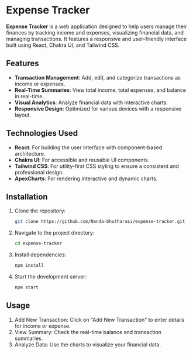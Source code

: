 # Expense Tracker

**Expense Tracker** is a web application designed to help users manage their finances by tracking income and expenses, visualizing financial data, and managing transactions. It features a responsive and user-friendly interface built using React, Chakra UI, and Tailwind CSS.

## Features

- **Transaction Management**: Add, edit, and categorize transactions as income or expenses.
- **Real-Time Summaries**: View total income, total expenses, and balance in real-time.
- **Visual Analytics**: Analyze financial data with interactive charts.
- **Responsive Design**: Optimized for various devices with a responsive layout.

## Technologies Used

- **React**: For building the user interface with component-based architecture.
- **Chakra UI**: For accessible and reusable UI components.
- **Tailwind CSS**: For utility-first CSS styling to ensure a consistent and professional design.
- **ApexCharts**: For rendering interactive and dynamic charts.

## Installation

1. Clone the repository:
   ```bash
   git clone https://github.com/Nanda-bhutharasi/expense-tracker.git
   
2. Navigate to the project directory:
   ```bash
   cd expense-tracker

3. Install dependencies:
   ```bash
   npm install

4. Start the development server:
   ```bash
   npm start
   
## Usage
1. Add New Transaction: Click on "Add New Transaction" to enter details for income or expense.
2. View Summary: Check the real-time balance and transaction summaries.
3. Analyze Data: Use the charts to visualize your financial data.
